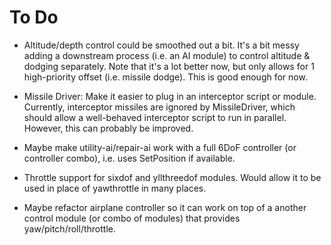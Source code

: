 # To Do #

 * Altitude/depth control could be smoothed out a bit. It's a bit messy adding a downstream process (i.e. an AI module) to control altitude & dodging separately. Note that it's a lot better now, but only allows for 1 high-priority offset (i.e. missile dodge). This is good enough for now.

 * Missile Driver: Make it easier to plug in an interceptor script or module. Currently, interceptor missiles are ignored by MissileDriver, which should allow a well-behaved interceptor script to run in parallel. However, this can probably be improved.

 * Maybe make utility-ai/repair-ai work with a full 6DoF controller (or controller combo), i.e. uses SetPosition if available.

 * Throttle support for sixdof and yllthreedof modules. Would allow it to be used in place of yawthrottle in many places.

 * Maybe refactor airplane controller so it can work on top of a another control module (or combo of modules) that provides yaw/pitch/roll/throttle.

